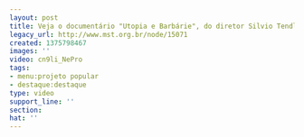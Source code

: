 ```yaml
---
layout: post
title: Veja o documentário "Utopia e Barbárie", do diretor Silvio Tendler
legacy_url: http://www.mst.org.br/node/15071
created: 1375798467
images: ''
video: cn9li_NePro
tags:
- menu:projeto popular
- destaque:destaque
type: video
support_line: ''
section: 
hat: ''
---
```

<p>&nbsp;</p><p style="text-align: center;"><object data="http://www.youtube.com/v/cn9li_NePro&amp;feature" type="application/x-shockwave-flash" height="500" width="600"><param name="data" value="http://www.youtube.com/v/cn9li_NePro&amp;feature"><param name="src" value="http://www.youtube.com/v/cn9li_NePro&amp;feature"></object></p>
